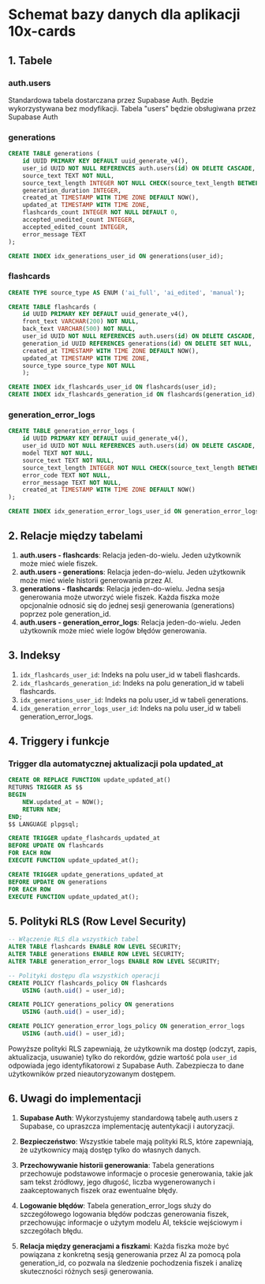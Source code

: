 # Schemat bazy danych dla aplikacji 10x-cards

## 1. Tabele

### auth.users
Standardowa tabela dostarczana przez Supabase Auth. Będzie wykorzystywana bez modyfikacji. 
Tabela "users" będzie obsługiwana przez Supabase Auth


### generations
```sql
CREATE TABLE generations (
    id UUID PRIMARY KEY DEFAULT uuid_generate_v4(),
    user_id UUID NOT NULL REFERENCES auth.users(id) ON DELETE CASCADE,
    source_text TEXT NOT NULL,
    source_text_length INTEGER NOT NULL CHECK(source_text_length BETWEEN 1000 and 10000),
    generation_duration INTEGER, 
    created_at TIMESTAMP WITH TIME ZONE DEFAULT NOW(),
    updated_at TIMESTAMP WITH TIME ZONE,
    flashcards_count INTEGER NOT NULL DEFAULT 0,
    accepted_unedited_count INTEGER,
    accepted_edited_count INTEGER,
    error_message TEXT
);

CREATE INDEX idx_generations_user_id ON generations(user_id);
```

### flashcards
```sql
CREATE TYPE source_type AS ENUM ('ai_full', 'ai_edited', 'manual');

CREATE TABLE flashcards (
    id UUID PRIMARY KEY DEFAULT uuid_generate_v4(),
    front_text VARCHAR(200) NOT NULL,
    back_text VARCHAR(500) NOT NULL,
    user_id UUID NOT NULL REFERENCES auth.users(id) ON DELETE CASCADE,
    generation_id UUID REFERENCES generations(id) ON DELETE SET NULL,
    created_at TIMESTAMP WITH TIME ZONE DEFAULT NOW(),
    updated_at TIMESTAMP WITH TIME ZONE,
    source_type source_type NOT NULL
    );

CREATE INDEX idx_flashcards_user_id ON flashcards(user_id);
CREATE INDEX idx_flashcards_generation_id ON flashcards(generation_id);
```

### generation_error_logs
```sql
CREATE TABLE generation_error_logs (
    id UUID PRIMARY KEY DEFAULT uuid_generate_v4(),
    user_id UUID NOT NULL REFERENCES auth.users(id) ON DELETE CASCADE,
    model TEXT NOT NULL,
    source_text TEXT NOT NULL,
    source_text_length INTEGER NOT NULL CHECK(source_text_length BETWEEN 1000 and 10000),
    error_code TEXT NOT NULL,
    error_message TEXT NOT NULL,
    created_at TIMESTAMP WITH TIME ZONE DEFAULT NOW()
);

CREATE INDEX idx_generation_error_logs_user_id ON generation_error_logs(user_id);
```

## 2. Relacje między tabelami

1. **auth.users - flashcards**: Relacja jeden-do-wielu. Jeden użytkownik może mieć wiele fiszek.
2. **auth.users - generations**: Relacja jeden-do-wielu. Jeden użytkownik może mieć wiele historii generowania przez AI.
3. **generations - flashcards**: Relacja jeden-do-wielu. Jedna sesja generowania może utworzyć wiele fiszek. Każda fiszka może opcjonalnie odnosić się do jednej sesji generowania (generations) poprzez pole generation_id.
4. **auth.users - generation_error_logs**: Relacja jeden-do-wielu. Jeden użytkownik może mieć wiele logów błędów generowania.

## 3. Indeksy

1. `idx_flashcards_user_id`: Indeks na polu user_id w tabeli flashcards.
2. `idx_flashcards_generation_id`: Indeks na polu generation_id w tabeli flashcards.
3. `idx_generations_user_id`: Indeks na polu user_id w tabeli generations.
4. `idx_generation_error_logs_user_id`: Indeks na polu user_id w tabeli generation_error_logs.

## 4. Triggery i funkcje

### Trigger dla automatycznej aktualizacji pola updated_at
```sql
CREATE OR REPLACE FUNCTION update_updated_at()
RETURNS TRIGGER AS $$
BEGIN
    NEW.updated_at = NOW();
    RETURN NEW;
END;
$$ LANGUAGE plpgsql;

CREATE TRIGGER update_flashcards_updated_at
BEFORE UPDATE ON flashcards
FOR EACH ROW
EXECUTE FUNCTION update_updated_at();

CREATE TRIGGER update_generations_updated_at
BEFORE UPDATE ON generations
FOR EACH ROW
EXECUTE FUNCTION update_updated_at();
```


## 5. Polityki RLS (Row Level Security)

```sql
-- Włączenie RLS dla wszystkich tabel
ALTER TABLE flashcards ENABLE ROW LEVEL SECURITY;
ALTER TABLE generations ENABLE ROW LEVEL SECURITY;
ALTER TABLE generation_error_logs ENABLE ROW LEVEL SECURITY;

-- Polityki dostępu dla wszystkich operacji
CREATE POLICY flashcards_policy ON flashcards 
    USING (auth.uid() = user_id);

CREATE POLICY generations_policy ON generations 
    USING (auth.uid() = user_id);

CREATE POLICY generation_error_logs_policy ON generation_error_logs 
    USING (auth.uid() = user_id);
```

Powyższe polityki RLS zapewniają, że użytkownik ma dostęp (odczyt, zapis, aktualizacja, usuwanie) tylko do rekordów, gdzie wartość pola `user_id` odpowiada jego identyfikatorowi z Supabase Auth. Zabezpiecza to dane użytkowników przed nieautoryzowanym dostępem.

## 6. Uwagi do implementacji

1. **Supabase Auth**: Wykorzystujemy standardową tabelę auth.users z Supabase, co upraszcza implementację autentykacji i autoryzacji.

2. **Bezpieczeństwo**: Wszystkie tabele mają polityki RLS, które zapewniają, że użytkownicy mają dostęp tylko do własnych danych.

3. **Przechowywanie historii generowania**: Tabela generations przechowuje podstawowe informacje o procesie generowania, takie jak sam tekst źródłowy, jego długość, liczba wygenerowanych i zaakceptowanych fiszek oraz ewentualne błędy.

4. **Logowanie błędów**: Tabela generation_error_logs służy do szczegółowego logowania błędów podczas generowania fiszek, przechowując informacje o użytym modelu AI, tekście wejściowym i szczegółach błędu.

5. **Relacja między generacjami a fiszkami**: Każda fiszka może być powiązana z konkretną sesją generowania przez AI za pomocą pola generation_id, co pozwala na śledzenie pochodzenia fiszek i analizę skuteczności różnych sesji generowania.